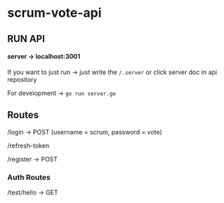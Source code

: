 # scrum-vote-api
## RUN API
#### server -> localhost:3001

If you want to just run -> just write the `/.server` or click server doc in api repository

For development -> `go run server.go`

## Routes
   /login -> POST (username = scrum, password = vote)
   
   /refresh-token
   
   /register   -> POST
### Auth Routes 
  /test/hello  -> GET
  
###
